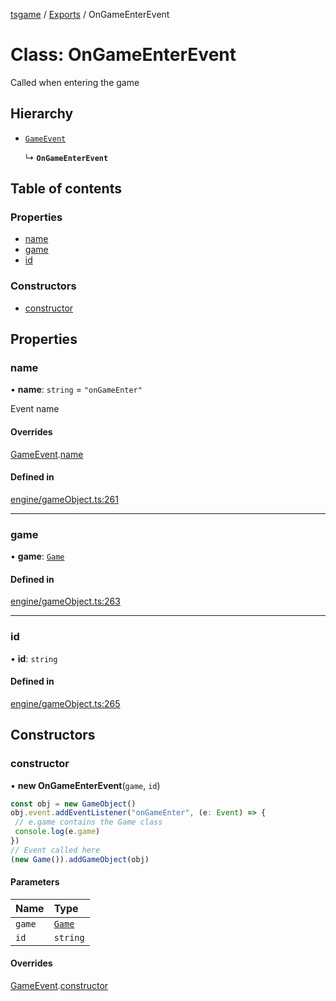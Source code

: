 [tsgame](../README.md) / [Exports](../modules.md) / OnGameEnterEvent

# Class: OnGameEnterEvent

Called when entering the game

## Hierarchy

- [`GameEvent`](GameEvent.md)

  ↳ **`OnGameEnterEvent`**

## Table of contents

### Properties

- [name](OnGameEnterEvent.md#name)
- [game](OnGameEnterEvent.md#game)
- [id](OnGameEnterEvent.md#id)

### Constructors

- [constructor](OnGameEnterEvent.md#constructor)

## Properties

### name

• **name**: `string` = `"onGameEnter"`

Event name

#### Overrides

[GameEvent](GameEvent.md).[name](GameEvent.md#name)

#### Defined in

[engine/gameObject.ts:261](https://github.com/ashleycheung/tsgame/blob/46dfc92/src/engine/gameObject.ts#L261)

___

### game

• **game**: [`Game`](Game.md)

#### Defined in

[engine/gameObject.ts:263](https://github.com/ashleycheung/tsgame/blob/46dfc92/src/engine/gameObject.ts#L263)

___

### id

• **id**: `string`

#### Defined in

[engine/gameObject.ts:265](https://github.com/ashleycheung/tsgame/blob/46dfc92/src/engine/gameObject.ts#L265)

## Constructors

### constructor

• **new OnGameEnterEvent**(`game`, `id`)

```typescript
const obj = new GameObject()
obj.event.addEventListener("onGameEnter", (e: Event) => {
 // e.game contains the Game class
 console.log(e.game)
})
// Event called here
(new Game()).addGameObject(obj)
```

#### Parameters

| Name | Type |
| :------ | :------ |
| `game` | [`Game`](Game.md) |
| `id` | `string` |

#### Overrides

[GameEvent](GameEvent.md).[constructor](GameEvent.md#constructor)
